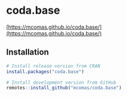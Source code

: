 # coda.base

[https://mcomas.github.io/coda.base/](https://mcomas.github.io/coda.base/)

## Installation

``` r
# Install release version from CRAN
install.packages("coda.base")
```

```r
# Install development version from GitHub
remotes::install_github("mcomas/coda.base")
```
